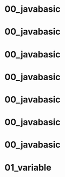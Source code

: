 # 00_javabasic
# 00_javabasic
# 00_javabasic
# 00_javabasic
# 00_javabasic
# 00_javabasic
# 00_javabasic
# 01_variable
